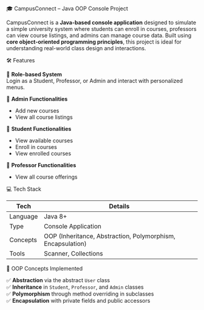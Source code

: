 🎓 CampusConnect – Java OOP Console Project

CampusConnect is a **Java-based console application** designed to simulate a simple university system where students can enroll in courses, professors can view course listings, and admins can manage course data. Built using **core object-oriented programming principles**, this project is ideal for understanding real-world class design and interactions.

🛠 Features

🔹 **Role-based System**  
Login as a Student, Professor, or Admin and interact with personalized menus.

🔹 **Admin Functionalities**
- Add new courses
- View all course listings

🔹 **Student Functionalities**
- View available courses
- Enroll in courses
- View enrolled courses

🔹 **Professor Functionalities**
- View all course offerings


💻 Tech Stack

| Tech         | Details               |
|--------------|------------------------|
| Language     | Java 8+                |
| Type         | Console Application    |
| Concepts     | OOP (Inheritance, Abstraction, Polymorphism, Encapsulation) |
| Tools        | Scanner, Collections   |


🧠 OOP Concepts Implemented

✅ **Abstraction** via the abstract `User` class  
✅ **Inheritance** in `Student`, `Professor`, and `Admin` classes  
✅ **Polymorphism** through method overriding in subclasses  
✅ **Encapsulation** with private fields and public accessors


